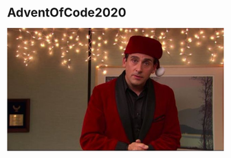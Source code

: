 # AdventOfCode2020

![alt text](https://github.com/brngr/AdventOfCode2020/blob/main/img/mscott.jpg?raw=true)
